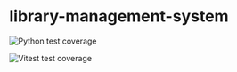 # library-management-system

![Python test coverage](https://img.shields.io/github/actions/workflow/status/mbo009/library-management-system/test.yml?branch=main)


![Vitest test coverage](https://img.shields.io/github/workflow/status/mbo009/library-management-system/Run%20Vitest%20Tests?label=coverage)
